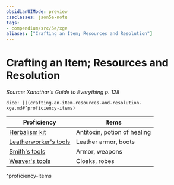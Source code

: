 ```yaml
---
obsidianUIMode: preview
cssclasses: json5e-note
tags:
- compendium/src/5e/xge
aliases: ["Crafting an Item; Resources and Resolution"]
---
```

# Crafting an Item; Resources and Resolution
*Source: Xanathar's Guide to Everything p. 128* 

`dice: [](crafting-an-item-resources-and-resolution-xge.md#^proficiency-items)`

| Proficiency | Items |
|-------------|-------|
| [Herbalism kit](/2-Mechanics/CLI/items/herbalism-kit.md) | Antitoxin, potion of healing |
| [Leatherworker's tools](/2-Mechanics/CLI/items/leatherworkers-tools.md) | Leather armor, boots |
| [Smith's tools](/2-Mechanics/CLI/items/smiths-tools.md) | Armor, weapons |
| [Weaver's tools](/2-Mechanics/CLI/items/weavers-tools.md) | Cloaks, robes |
^proficiency-items